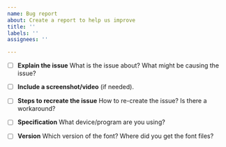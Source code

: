 ```yaml
---
name: Bug report
about: Create a report to help us improve
title: ''
labels: ''
assignees: ''

---
```


- [ ] **Explain the issue**
What is the issue about? What might be causing the issue?

- [ ] **Include a screenshot/video** (if needed).

- [ ] **Steps to recreate the issue**
How to re-create the issue? Is there a workaround?

- [ ] **Specification**
What device/program are you using?

- [ ] **Version**
Which version of the font? Where did you get the font files?
